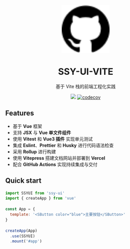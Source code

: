 <p align="center">
  <img src="./assets/github.svg" alt="Logo" width="150"/>
</p>

<h1 align="center">SSY-UI-VITE</h1>

<p align="center">基于 Vite 栈的前端工程化实践</p>
<p align="center">
  <img src="https://img.shields.io/github/license/sst2715/ssy-ui-vite">
  <a href="https://codecov.io/github/sst2715/ssy-ui-vite">
    <img src="https://codecov.io/github/sst2715/ssy-ui-vite/graph/badge.svg?token=ZSOINJLQH6" alt="codecov">
  </a>
</p>

## Features
- 基于 **Vue** 框架
- 支持 **JSX** 与 **Vue 单文件组件**
- 使用 **Vitest** 和 **Vue3 插件** 实现单元测试
- 集成 **Eslint**、**Prettier** 和 **Husky** 进行代码语法检查
- 采用 **Rollup** 进行构建
- 使用 **Vitepress** 搭建文档网站并部署到 **Vercel**
- 配合 **GitHub Actions** 实现持续集成与交付

## Quick start
```javascript
import SSYUI from 'ssy-ui'
import { createApp } from 'vue'

const App = {
  template: '<SButton color="blue">主要按钮</SButton>'
}

createApp(App)
  .use(SSYUI)
  .mount('#app')
